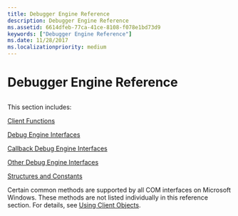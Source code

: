 ```yaml
---
title: Debugger Engine Reference
description: Debugger Engine Reference
ms.assetid: 6614dfeb-77ca-41ce-8108-f078e1bd73d9
keywords: ["Debugger Engine Reference"]
ms.date: 11/28/2017
ms.localizationpriority: medium
---
```


# Debugger Engine Reference


## <span id="ddk_debugger_engine_reference_dbx"></span><span id="DDK_DEBUGGER_ENGINE_REFERENCE_DBX"></span>


This section includes:

[Client Functions](https://docs.microsoft.com/windows-hardware/drivers/debugger/client-com-interfaces)

[Debug Engine Interfaces](client-com-interfaces.md)

[Callback Debug Engine Interfaces](https://docs.microsoft.com/windows-hardware/drivers/debugger/debugbaseeventcallbacks)

[Other Debug Engine Interfaces](https://docs.microsoft.com/windows-hardware/drivers/ddi/dbgeng/index)

[Structures and Constants](https://docs.microsoft.com/windows-hardware/drivers/ddi/dbgeng/)

Certain common methods are supported by all COM interfaces on Microsoft Windows. These methods are not listed individually in this reference section. For details, see [Using Client Objects](https://docs.microsoft.com/windows-hardware/drivers/debugger/using-client-objects).

 

 





